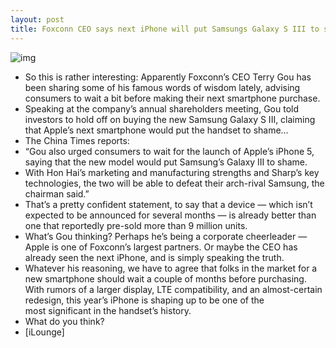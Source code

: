 ```yaml
---
layout: post
title: Foxconn CEO says next iPhone will put Samsungs Galaxy S III to shame
---
```

![img](http://media.idownloadblog.com/wp-content/uploads/2012/06/terry-gou-e1340222269471.jpg)
* So this is rather interesting: Apparently Foxconn’s CEO Terry Gou has been sharing some of his famous words of wisdom lately, advising consumers to wait a bit before making their next smartphone purchase.
* Speaking at the company’s annual shareholders meeting, Gou told investors to hold off on buying the new Samsung Galaxy S III, claiming that Apple’s next smartphone would put the handset to shame…
* The China Times reports:
* “Gou also urged consumers to wait for the launch of Apple’s iPhone 5, saying that the new model would put Samsung’s Galaxy III to shame.
* With Hon Hai’s marketing and manufacturing strengths and Sharp’s key technologies, the two will be able to defeat their arch-rival Samsung, the chairman said.”
* That’s a pretty confident statement, to say that a device — which isn’t expected to be announced for several months — is already better than one that reportedly pre-sold more than 9 million units.
* What’s Gou thinking? Perhaps he’s being a corporate cheerleader — Apple is one of Foxconn’s largest partners. Or maybe the CEO has already seen the next iPhone, and is simply speaking the truth.
* Whatever his reasoning, we have to agree that folks in the market for a new smartphone should wait a couple of months before purchasing. With rumors of a larger display, LTE compatibility, and an almost-certain redesign, this year’s iPhone is shaping up to be one of the most significant in the handset’s history.
* What do you think?
* [iLounge]

